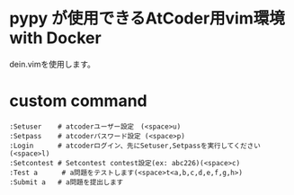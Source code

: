 # pypy が使用できるAtCoder用vim環境 with Docker
dein.vimを使用します。

# custom command

```
:Setuser    # atcoderユーザー設定　(<space>u)
:Setpass    # atcoderパスワード設定 (<space>p)
:Login      # atcoderログイン、先にSetuser,Setpassを実行してください (<space>l)
:Setcontest # Setcontest contest設定(ex: abc226)(<space>c)
:Test a      # a問題をテストします(<space>t<a,b,c,d,e,f,g,h>)
:Submit a   # a問題を提出します
```
